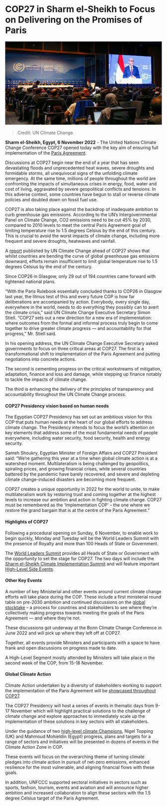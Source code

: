 ﻿# COP27 in Sharm el-Sheikh to Focus on Delivering on the Promises of Paris

![Credit: UN Climate Change](https://raw.githubusercontent.com/umutkenar/md-test/main/news/COP27_in_Sharm_el_Sheikh_to_Focus_on_Delivering_on_the_Promises/Image_01.jpg)

> Credit: UN Climate Change

**Sharm el-Sheikh, Egypt, 6 November 2022**  - The United Nations Climate Change Conference COP27 opened today with the key aim of ensuring full implementation of the  [Paris Agreement](https://ecolarium.io/documents/report-on-climate-change/Paris_Agreement.pdf).

Discussions at COP27 begin near the end of a year that has seen devastating floods and unprecedented heat waves, severe droughts and formidable storms, all unequivocal signs of the unfolding climate emergency. At the same time, millions of people throughout the world are confronting the impacts of simultaneous crises in energy, food, water and cost of living, aggravated by severe geopolitical conflicts and tensions. In this adverse context, some countries have begun to stall or reverse climate policies and doubled down on fossil fuel use.

COP27 is also taking place against the backdrop of inadequate ambition to curb greenhouse gas emissions. According to the UN’s Intergovernmental Panel on Climate Change, CO2 emissions need to be cut 45% by 2030, compared to 2010 levels to meet the central Paris Agreement goal of limiting temperature rise to 1.5 degrees Celsius by the end of this century. This is crucial to avoid the worst impacts of climate change, including more frequent and severe droughts, heatwaves and rainfall.

A  [report](https://unfccc.int/news/climate-plans-remain-insufficient-more-ambitious-action-needed-now)  published by UN Climate Change ahead of COP27 shows that whilst countries are bending the curve of global greenhouse gas emissions downward, efforts remain insufficient to limit global temperature rise to 1.5 degrees Celsius by the end of the century.

Since COP26 in Glasgow, only 29 out of 194 countries came forward with tightened national plans.

“With the Paris Rulebook essentially concluded thanks to COP26 in Glasgow last year, the litmus test of this and every future COP is how far deliberations are accompanied by action. Everybody, every single day, everywhere in the world, needs to do everything they possibly can to avert the climate crisis,” said UN Climate Change Executive Secretary Simon Stiell. “COP27 sets out a new direction for a new era of implementation: where outcomes from the formal and informal process truly begin to come together to drive greater climate progress — and accountability for that progress,” Mr. Stiell said.

In his opening address, the UN Climate Change Executive Secretary asked governments to focus on three critical areas at COP27. The first is a transformational shift to implementation of the Paris Agreement and putting negotiations into concrete actions.

The second is cementing progress on the critical workstreams of mitigation, adaptation, finance and loss and damage, while stepping up finance notably to tackle the impacts of climate change.

The third is enhancing the delivery of the principles of transparency and accountability throughout the UN Climate Change process.

#### COP27 Presidency vision based on human needs
The Egyptian COP27 Presidency has set out an ambitious vision for this COP that puts human needs at the heart of our global efforts to address climate change. The Presidency intends to focus the world’s attention on key elements that address some of the most fundamental needs of people everywhere, including water security, food security, health and energy security.

Sameh Shoukry, Egyptian Minister of Foreign Affairs and COP27 President said: “We’re gathering this year at a time when global climate action is at a watershed moment. Multilateralism is being challenged by geopolitics, spiraling prices, and growing financial crises, while several countries battered by the pandemic have barely recovered, and severe and depleting climate change-induced disasters are becoming more frequent.

COP27 creates a unique opportunity in 2022 for the world to unite, to make multilateralism work by restoring trust and coming together at the highest levels to increase our ambition and action in fighting climate change. COP27 must be remembered as the ‘Implementation COP’ – the one where we restore the grand bargain that is at the centre of the Paris Agreement.”
#### Highlights of COP27
Following a procedural opening on Sunday, 6 November, to enable work to begin quickly, Monday and Tuesday will be the World Leaders Summit with the presence of Royalty and more than 100 Heads of State or Government.

The  [World Leaders Summit](https://unfccc.int/sites/default/files/resource/preliminary_aarrangements_sharm_el_sheikh_climate_implementation_summit_and_first_part_of_the_hls.pdf)  provides all Heads of State or Government with the opportunity to set the stage for COP27. The two days will include the  [Sharm el-Sheikh Climate Implementation Summit](https://unfccc.int/cop27/high-level#schedule)  and will feature important  [High-Level Side Events](https://unfccc.int/sites/default/files/resource/Overview%20schedule%20HL%20Side%20Events_For%20the%20web_3.pdf).

#### Other Key Events

A number of key Ministerial and other events around current climate change efforts will take place during the COP. These include a first ministerial round table on pre-2030 ambition and continued discussions on the  [global stocktake](https://unfccc.int/topics/global-stocktake)  – a process for countries and stakeholders to see where they’re collectively making progress towards meeting the goals of the Paris Agreement — and where they’re not.

These discussions got underway at the Bonn Climate Change Conference in June 2022 and will pick up where they left off at COP27.

Together, all events provide Ministers and participants with a space to have frank and open discussions on progress made to date.

A High-Level Segment mostly attended by Ministers will take place in the second week of the COP, from 15-18 November.

#### Global Climate Action

Climate Action undertaken by a diversity of stakeholders working to support the implementation of the Paris Agreement will be  [showcased throughout COP27](https://unfccc.int/cop27/high-level-champions-and-mp-programme).

The COP27 Presidency will host a series of events in thematic days from 9-17 November which will highlight practical solutions to the challenge of climate change and explore approaches to immediately scale up the implementation of these solutions in key sectors with all stakeholders.

Under the guidance of two [high-level climate Champions](https://unfccc.int/climate-action/marrakech-partnership/actors/meet-the-champions), Nigel Topping (UK) and Mahmoud Mohieldin (Egypt) progress, plans and targets for a range of sectors and initiatives will be presented in dozens of events in the Climate Action Zone in COP.

These events will focus on the overarching theme of turning climate pledges into climate action in pursuit of net-zero emissions, enhanced resilience for the most vulnerable, and aligning financial flows with these goals.

In addition, UNFCCC supported sectoral initiatives in sectors such as sports, fashion, tourism, events and aviation and will announce higher ambition and increased collaboration to align these sectors with the 1.5 degree Celsius target of the Paris Agreement.
